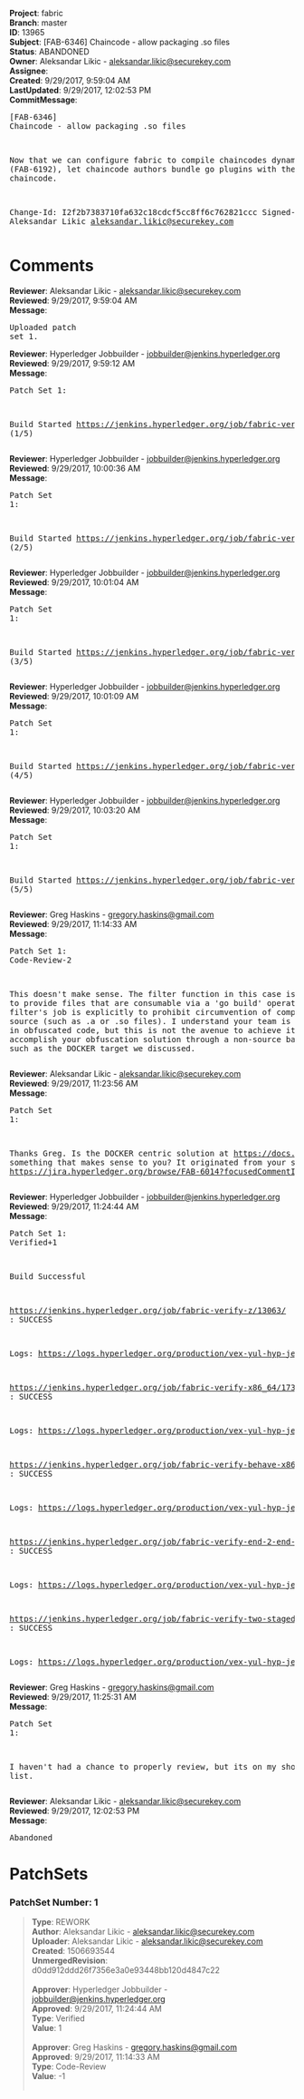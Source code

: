 <strong>Project</strong>: fabric<br><strong>Branch</strong>: master<br><strong>ID</strong>: 13965<br><strong>Subject</strong>: [FAB-6346] Chaincode - allow packaging .so files<br><strong>Status</strong>: ABANDONED<br><strong>Owner</strong>: Aleksandar Likic - aleksandar.likic@securekey.com<br><strong>Assignee</strong>:<br><strong>Created</strong>: 9/29/2017, 9:59:04 AM<br><strong>LastUpdated</strong>: 9/29/2017, 12:02:53 PM<br><strong>CommitMessage</strong>:<br><pre>[FAB-6346] Chaincode - allow packaging .so files

Now that we can configure fabric to compile chaincodes
dynamically (FAB-6192), let chaincode authors bundle
go plugins with their chaincode.

Change-Id: I2f2b7383710fa632c18cdcf5cc8ff6c762821ccc
Signed-off-by: Aleksandar Likic <aleksandar.likic@securekey.com>
</pre><h1>Comments</h1><strong>Reviewer</strong>: Aleksandar Likic - aleksandar.likic@securekey.com<br><strong>Reviewed</strong>: 9/29/2017, 9:59:04 AM<br><strong>Message</strong>: <pre>Uploaded patch set 1.</pre><strong>Reviewer</strong>: Hyperledger Jobbuilder - jobbuilder@jenkins.hyperledger.org<br><strong>Reviewed</strong>: 9/29/2017, 9:59:12 AM<br><strong>Message</strong>: <pre>Patch Set 1:

Build Started https://jenkins.hyperledger.org/job/fabric-verify-z/13063/ (1/5)</pre><strong>Reviewer</strong>: Hyperledger Jobbuilder - jobbuilder@jenkins.hyperledger.org<br><strong>Reviewed</strong>: 9/29/2017, 10:00:36 AM<br><strong>Message</strong>: <pre>Patch Set 1:

Build Started https://jenkins.hyperledger.org/job/fabric-verify-x86_64/17396/ (2/5)</pre><strong>Reviewer</strong>: Hyperledger Jobbuilder - jobbuilder@jenkins.hyperledger.org<br><strong>Reviewed</strong>: 9/29/2017, 10:01:04 AM<br><strong>Message</strong>: <pre>Patch Set 1:

Build Started https://jenkins.hyperledger.org/job/fabric-verify-behave-x86_64/11402/ (3/5)</pre><strong>Reviewer</strong>: Hyperledger Jobbuilder - jobbuilder@jenkins.hyperledger.org<br><strong>Reviewed</strong>: 9/29/2017, 10:01:09 AM<br><strong>Message</strong>: <pre>Patch Set 1:

Build Started https://jenkins.hyperledger.org/job/fabric-verify-end-2-end-x86_64/8971/ (4/5)</pre><strong>Reviewer</strong>: Hyperledger Jobbuilder - jobbuilder@jenkins.hyperledger.org<br><strong>Reviewed</strong>: 9/29/2017, 10:03:20 AM<br><strong>Message</strong>: <pre>Patch Set 1:

Build Started https://jenkins.hyperledger.org/job/fabric-verify-two-staged-ci-check-x86_64/163/ (5/5)</pre><strong>Reviewer</strong>: Greg Haskins - gregory.haskins@gmail.com<br><strong>Reviewed</strong>: 9/29/2017, 11:14:33 AM<br><strong>Message</strong>: <pre>Patch Set 1: Code-Review-2

This doesn't make sense.  The filter function in this case is intended to provide files that are consumable via a 'go build' operation.  The filter's job is explicitly to prohibit circumvention of compilable source (such as .a or .so files).  I understand your team is interested in obfuscated code, but this is not the avenue to achieve it.  Please accomplish your obfuscation solution through a non-source based target, such as the DOCKER target we discussed.</pre><strong>Reviewer</strong>: Aleksandar Likic - aleksandar.likic@securekey.com<br><strong>Reviewed</strong>: 9/29/2017, 11:23:56 AM<br><strong>Message</strong>: <pre>Patch Set 1:

Thanks Greg. Is the DOCKER centric solution at https://docs.google.com/document/d/1BLQ0PWKdtpQtIlKewRAkdhjSGkDPWXTXj12Oe1GBw6I/edit#heading=h.9pacqguezrqe something that makes sense to you? It originated from your suggestion at https://jira.hyperledger.org/browse/FAB-6014?focusedCommentId=30585&page=com.atlassian.jira.plugin.system.issuetabpanels%3Acomment-tabpanel#comment-30585</pre><strong>Reviewer</strong>: Hyperledger Jobbuilder - jobbuilder@jenkins.hyperledger.org<br><strong>Reviewed</strong>: 9/29/2017, 11:24:44 AM<br><strong>Message</strong>: <pre>Patch Set 1: Verified+1

Build Successful 

https://jenkins.hyperledger.org/job/fabric-verify-z/13063/ : SUCCESS

Logs: https://logs.hyperledger.org/production/vex-yul-hyp-jenkins-1/fabric-verify-z/13063

https://jenkins.hyperledger.org/job/fabric-verify-x86_64/17396/ : SUCCESS

Logs: https://logs.hyperledger.org/production/vex-yul-hyp-jenkins-1/fabric-verify-x86_64/17396

https://jenkins.hyperledger.org/job/fabric-verify-behave-x86_64/11402/ : SUCCESS

Logs: https://logs.hyperledger.org/production/vex-yul-hyp-jenkins-1/fabric-verify-behave-x86_64/11402

https://jenkins.hyperledger.org/job/fabric-verify-end-2-end-x86_64/8971/ : SUCCESS

Logs: https://logs.hyperledger.org/production/vex-yul-hyp-jenkins-1/fabric-verify-end-2-end-x86_64/8971

https://jenkins.hyperledger.org/job/fabric-verify-two-staged-ci-check-x86_64/163/ : SUCCESS

Logs: https://logs.hyperledger.org/production/vex-yul-hyp-jenkins-1/fabric-verify-two-staged-ci-check-x86_64/163</pre><strong>Reviewer</strong>: Greg Haskins - gregory.haskins@gmail.com<br><strong>Reviewed</strong>: 9/29/2017, 11:25:31 AM<br><strong>Message</strong>: <pre>Patch Set 1:

I haven't had a chance to properly review, but its on my short list.</pre><strong>Reviewer</strong>: Aleksandar Likic - aleksandar.likic@securekey.com<br><strong>Reviewed</strong>: 9/29/2017, 12:02:53 PM<br><strong>Message</strong>: <pre>Abandoned</pre><h1>PatchSets</h1><h3>PatchSet Number: 1</h3><blockquote><strong>Type</strong>: REWORK<br><strong>Author</strong>: Aleksandar Likic - aleksandar.likic@securekey.com<br><strong>Uploader</strong>: Aleksandar Likic - aleksandar.likic@securekey.com<br><strong>Created</strong>: 1506693544<br><strong>UnmergedRevision</strong>: d0dd912ddd26f7356e3a0e93448bb120d4847c22<br><br><strong>Approver</strong>: Hyperledger Jobbuilder - jobbuilder@jenkins.hyperledger.org<br><strong>Approved</strong>: 9/29/2017, 11:24:44 AM<br><strong>Type</strong>: Verified<br><strong>Value</strong>: 1<br><br><strong>Approver</strong>: Greg Haskins - gregory.haskins@gmail.com<br><strong>Approved</strong>: 9/29/2017, 11:14:33 AM<br><strong>Type</strong>: Code-Review<br><strong>Value</strong>: -1<br><br></blockquote>